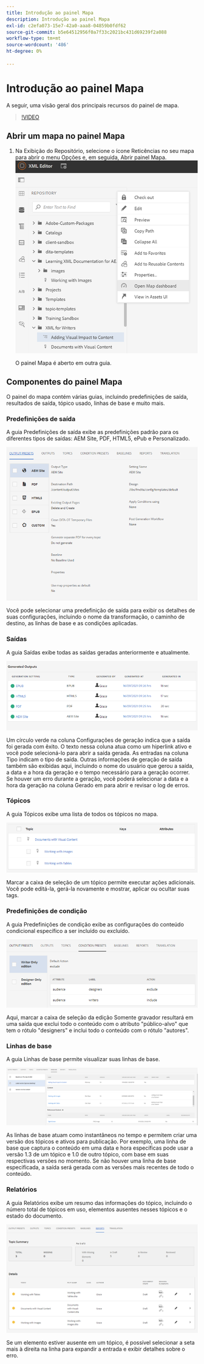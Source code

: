 ```yaml
---
title: Introdução ao painel Mapa
description: Introdução ao painel Mapa
exl-id: c2efa073-15e7-42a0-aaa8-04859b0fdf62
source-git-commit: b5e64512956f0a7f33c2021bc431d69239f2a088
workflow-type: tm+mt
source-wordcount: '486'
ht-degree: 0%

---
```


# Introdução ao painel Mapa

A seguir, uma visão geral dos principais recursos do painel de mapa.

>[!VIDEO](https://video.tv.adobe.com/v/339040)

## Abrir um mapa no painel Mapa

1. Na Exibição do Repositório, selecione o ícone Reticências no seu mapa para abrir o menu Opções e, em seguida, Abrir painel Mapa.
   ![images/ellipsis-map-dashboard.png](images/ellipsis-map-dashboard.png)

   O painel Mapa é aberto em outra guia.

## Componentes do painel Mapa

O painel do mapa contém várias guias, incluindo predefinições de saída, resultados de saída, tópico usado, linhas de base e muito mais.

### Predefinições de saída

A guia Predefinições de saída exibe as predefinições padrão para os diferentes tipos de saídas: AEM Site, PDF, HTML5, ePub e Personalizado.

![images/output-presets.png](images/output-presets.png)

Você pode selecionar uma predefinição de saída para exibir os detalhes de suas configurações, incluindo o nome da transformação, o caminho de destino, as linhas de base e as condições aplicadas.

### Saídas

A guia Saídas exibe todas as saídas geradas anteriormente e atualmente.

![images/generated-outputs.png](images/generated-outputs.png)

Um círculo verde na coluna Configurações de geração indica que a saída foi gerada com êxito. O texto nessa coluna atua como um hiperlink ativo e você pode selecioná-lo para abrir a saída gerada. As entradas na coluna Tipo indicam o tipo de saída.
Outras informações de geração de saída também são exibidas aqui, incluindo o nome do usuário que gerou a saída, a data e a hora da geração e o tempo necessário para a geração ocorrer. Se houver um erro durante a geração, você poderá selecionar a data e a hora da geração na coluna Gerado em para abrir e revisar o log de erros.

### Tópicos

A guia Tópicos exibe uma lista de todos os tópicos no mapa.

![images/topics.png](images/topics.png)

Marcar a caixa de seleção de um tópico permite executar ações adicionais. Você pode editá-la, gerá-la novamente e mostrar, aplicar ou ocultar suas tags.

### Predefinições de condição

A guia Predefinições de condição exibe as configurações do conteúdo condicional específico a ser incluído ou excluído.

![images/condition-presets.png](images/condition-presets.png)

Aqui, marcar a caixa de seleção da edição Somente gravador resultará em uma saída que exclui todo o conteúdo com o atributo &quot;público-alvo&quot; que tem o rótulo &quot;designers&quot; e inclui todo o conteúdo com o rótulo &quot;autores&quot;.

### Linhas de base

A guia Linhas de base permite visualizar suas linhas de base.

![images/baselines.png](images/baselines.png)

As linhas de base atuam como instantâneos no tempo e permitem criar uma versão dos tópicos e ativos para publicação. Por exemplo, uma linha de base que captura o conteúdo em uma data e hora específicas pode usar a versão 1.3 de um tópico e 1.0 de outro tópico, com base em suas respectivas versões no momento.
Se não houver uma linha de base especificada, a saída será gerada com as versões mais recentes de todo o conteúdo.

### Relatórios

A guia Relatórios exibe um resumo das informações do tópico, incluindo o número total de tópicos em uso, elementos ausentes nesses tópicos e o estado do documento.

![images/reports.png](images/reports.png)

Se um elemento estiver ausente em um tópico, é possível selecionar a seta mais à direita na linha para expandir a entrada e exibir detalhes sobre o erro.
